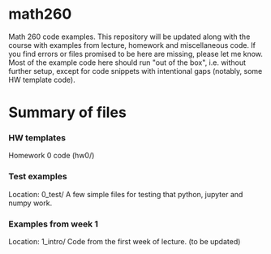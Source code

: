 # math260
Math 260 code examples. This repository will be updated along with the course with examples from lecture, homework and miscellaneous code.
If you find errors or files promised to be here are missing, please let me know.
Most of the example code here should run "out of the box", i.e. without further setup, except for code snippets with intentional gaps (notably, some HW template code).

# Summary of files

### HW templates
Homework 0 code (hw0/)

### Test examples
Location: 0_test/
A few simple files for testing that python, jupyter and numpy work.

### Examples from week 1
Location: 1_intro/
Code from the first week of lecture. (to be updated)

